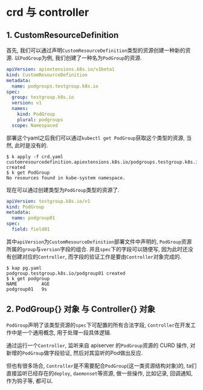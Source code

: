 # crd 与 controller

## 1. CustomResourceDefinition

首先, 我们可以通过声明`CustomResourceDefinition`类型的资源创建一种新的资源. 以`PodGroup`为例, 我们创建了一种名为`PodGroup`的资源.

```yaml
apiVersion: apiextensions.k8s.io/v1beta1
kind: CustomResourceDefinition
metadata:
  name: podgroups.testgroup.k8s.io
spec:
  group: testgroup.k8s.io
  version: v1
  names:
    kind: PodGroup
    plural: podgroups
  scope: Namespaced
```

部署这个yaml之后我们可以通过`kubectl get PodGroup`获取这个类型的资源, 当然, 此时是没有的.

```console
$ k apply -f crd.yaml
customresourcedefinition.apiextensions.k8s.io/podgroups.testgroup.k8s.io created
$ k get PodGroup
No resources found in kube-system namespace.
```

现在可以通过创建类型为`PodGroup`类型的资源了.

```yaml
apiVersion: testgroup.k8s.io/v1
kind: PodGroup
metadata:
  name: podgroup01
spec:
  field: field01
```

其中`apiVersion`为`CustomResourceDefinition`部署文件中声明的, `PodGroup`资源所属的`group`与`version`字段的组合. 并且`spec`下的字段可以随便写, 因为此时还没有创建对应的`Controller`, 而字段的验证工作是要由`Controller`对象完成的.

```console
$ kap pg.yaml
podgroup.testgroup.k8s.io/podgroup01 created
$ k get podgroup
NAME         AGE
podgroup01   9s
```

## 2. PodGroup{} 对象 与 Controller{} 对象

`PodGroup`声明了该类型资源的`spec`下可配置的所有合法字段, `Controller`在开发工作中是一个通用概念, 用于处理一段具体逻辑.

通过运行一个`Controller`, 监听来自 apiserver 的`PodGroup`资源的 CURD 操作, 对新增的`PodGroup`做字段验证, 然后对其监听的Pod做出反应.

但也有很多场合, `Controller`是不需要配合`PodGroup`(这一类资源结构对象)的, ta们直接监听已经存在的`deploy`, `daemonset`等资源, 做一些操作, 比如记录, 回调通知, 作为钩子等, 都可以.

